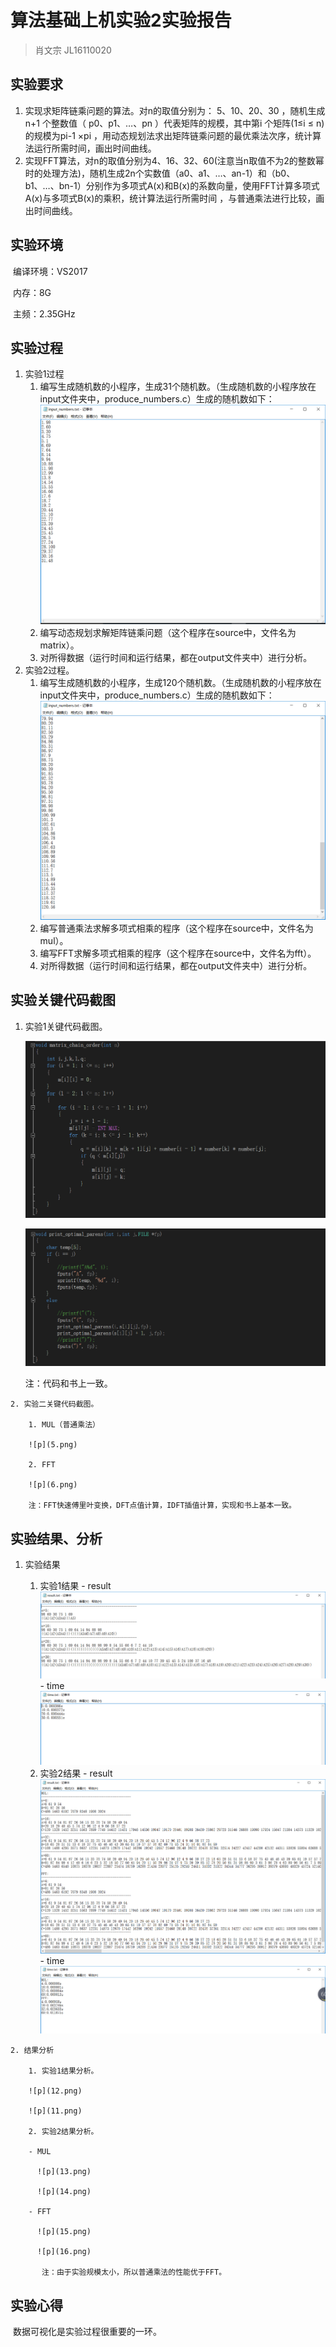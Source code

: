 # 算法基础上机实验2实验报告

> 肖文宗 JL16110020



## 实验要求

1. 实现求矩阵链乘问题的算法。对n的取值分别为：  5、10、20、30 ，随机生成 n+1 个整数值（ p0、p1、…、pn ）代表矩阵的规模，其中第i 个矩阵(1≤i ≤ n)的规模为pi-1 ×pi ，用动态规划法求出矩阵链乘问题的最优乘法次序，统计算法运行所需时间，画出时间曲线。
2. 实现FFT算法，对n的取值分别为4、16、32、60(注意当n取值不为2的整数幂时的处理方法)，随机生成2n个实数值（a0、a1、…、an-1）和（b0、b1、…、bn-1）分别作为多项式A(x)和B(x)的系数向量，使用FFT计算多项式A(x)与多项式B(x)的乘积，统计算法运行所需时间 ，与普通乘法进行比较，画出时间曲线。

## 实验环境

​	编译环境：VS2017

​	内存：8G

​	主频：2.35GHz

## 实验过程

1. 实验1过程
   1. 编写生成随机数的小程序，生成31个随机数。（生成随机数的小程序放在input文件夹中，produce_numbers.c）生成的随机数如下：![p](1.png)
   2. 编写动态规划求解矩阵链乘问题（这个程序在source中，文件名为matrix）。
   3. 对所得数据（运行时间和运行结果，都在output文件夹中）进行分析。
2. 实验2过程。
   1. 编写生成随机数的小程序，生成120个随机数。（生成随机数的小程序放在input文件夹中，produce_numbers.c）生成的随机数如下：![p](2.png)
   2. 编写普通乘法求解多项式相乘的程序（这个程序在source中，文件名为mul）。
   3. 编写FFT求解多项式相乘的程序（这个程序在source中，文件名为fft）。
   4. 对所得数据（运行时间和运行结果，都在output文件夹中）进行分析。

## 实验关键代码截图

 1.  实验1关键代码截图。

     ![p](3.png)

     ![p](4.png)

     注：代码和书上一致。

	2. 实验二关键代码截图。

    	1. MUL（普通乘法）

        ![p](5.png)

    	2. FFT

        ![p](6.png)

        注：FFT快速傅里叶变换，DFT点值计算，IDFT插值计算，实现和书上基本一致。



## 实验结果、分析

 1.  实验结果

      	1. 实验1结果
          - result![p](7.png)
          - time![p](8.png)
     	2. 实验2结果
         - result![p](9.png)
         - time![p](10.png)

	2. 结果分析

    	1. 实验1结果分析。

        ![p](12.png)

        ![p](11.png)

    	2. 实验2结果分析。

        - MUL

          ![p](13.png)

          ![p](14.png)	

        - FFT

          ![p](15.png)

          ![p](16.png)

        ​	注：由于实验规模太小，所以普通乘法的性能优于FFT。

## 实验心得

​	数据可视化是实验过程很重要的一环。